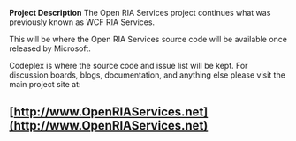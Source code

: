 **Project Description**
The Open RIA Services project continues what was previously known as WCF RIA Services.

This will be where the Open RIA Services source code will be available once released by Microsoft.

Codeplex is where the source code and issue list will be kept. For discussion boards, blogs, documentation, and anything else please visit the main project site at:
## [http://www.OpenRIAServices.net](http://www.OpenRIAServices.net)